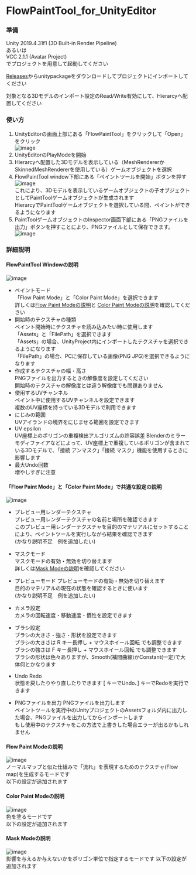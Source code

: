# FlowPaintTool_for_UnityEditor

### 準備
Unity 2019.4.31f1 (3D Built-in Render Pipeline)  
あるいは  
VCC 2.1.1 (Avatar Project)  
でプロジェクトを用意して起動してください

[Releases](https://github.com/huwahuwa2017/FlowPaintTool_for_UnityEditor/releases)からunitypackageをダウンロードしてプロジェクトにインポートしてください

対象となる3Dモデルのインポート設定のRead/Write有効にして、Hierarcyへ配置してください

### 使い方
1. UnityEditorの画面上部にある「FlowPaintTool」をクリックして「Open」をクリック  
![image](/Images/JP/0.png)  
1. UnityEditorのPlayModeを開始  
1. Hierarcyへ配置した3Dモデルを表示している（MeshRendererかSkinnedMeshRendererを使用している）ゲームオブジェクトを選択  
1. FlowPaintTool window下部にある「ペイントツールを開始」ボタンを押す  
![image](/Images/JP/1.png)  
これにより、3Dモデルを表示しているゲームオブジェクトの子オブジェクトとしてPaintToolゲームオブジェクトが生成されます  
HierarcyでPaintToolゲームオブジェクトを選択している間、ペイントができるようになります  
1. PaintToolゲームオブジェクトのInspector画面下部にある「PNGファイルを出力」ボタンを押すことにより、PNGファイルとして保存できます。  
![image](/Images/JP/2.png)  

### 詳細説明
#### FlowPaintTool Windowの説明  
![image](/Images/JP/S0.png)  
* ペイントモード  
「Flow Paint Mode」と「Color Paint Mode」を選択できます  
詳しくは[Flow Paint Modeの説明](https://github.com/huwahuwa2017/FlowPaintTool_for_UnityEditor/tree/main#flow-paint-mode%E3%81%AE%E8%AA%AC%E6%98%8E)と
[Color Paint Modeの説明](https://github.com/huwahuwa2017/FlowPaintTool_for_UnityEditor/tree/main#color-paint-mode%E3%81%AE%E8%AA%AC%E6%98%8E)を確認してください
* 開始時のテクスチャの種類  
ペイント開始時にテクスチャを読み込みたい時に使用します  
「Assets」と「FilePath」を選択できます  
「Assets」の場合、UnityProject内にインポートしたテクスチャを選択できるようになります  
「FilePath」の場合、PCに保存している画像(PNG JPG)を選択できるようになります  
* 作成するテクスチャの幅・高さ  
PNGファイルを出力するときの解像度を設定してください  
開始時のテクスチャの解像度とは違う解像度でも問題ありません  
* 使用するUVチャンネル  
ペイント中に使用するUVチャンネルを設定できます  
複数のUV座標を持っている3Dモデルで利用できます  
* にじみの範囲  
UVアイランドの境界をにじませる範囲を設定できます  
* UV epsilon  
UV座標上のポリゴンの重複検出アルゴリズムの許容誤差
Blenderのミラーモディファイアなどによって、UV座標上で重複しているポリゴンが含まれている3Dモデルで、「接続 アンマスク」「接続 マスク」機能を使用するときに影響します  
* 最大Undo回数  
増やしすぎに注意  
#### 「Flow Paint Mode」と「Color Paint Mode」で共通な設定の説明
![image](/Images/JP/C0.png)  
* プレビュー用レンダーテクスチャ  
プレビュー用レンダーテクスチャの名前と場所を確認できます  
このプレビュー用レンダーテクスチャを目的のマテリアルにセットすることにより、ペイントツールを実行しながら結果を確認できます  
(かなり説明不足　例を追加したい)  
* マスクモード  
マスクモードの有効・無効を切り替えます  
詳しくは[Mask Modeの説明](https://github.com/huwahuwa2017/FlowPaintTool_for_UnityEditor/tree/main#mask-mode%E3%81%AE%E8%AA%AC%E6%98%8E)を確認してください  
* プレビューモード
プレビューモードの有効・無効を切り替えます  
目的のマテリアルの現在の状態を確認するときに使います  
(かなり説明不足　例を追加したい)  
* カメラ設定  
カメラの回転速度・移動速度・慣性を設定できます  
* ブラシ設定  
ブラシの大きさ・強さ・形状を設定できます  
ブラシの大きさは R キー長押し + マウスホイール回転 でも調整できます  
ブラシの強さは F キー長押し + マウスホイール回転 でも調整できます  
ブラシの形状は色々ありますが、Smooth(補間曲線)かConstant(一定)で大体何とかなります
* Undo Redo  
状態を戻したりやり直したりできます
\[ キーでUndo、\] キーでRedoを実行できます

* PNGファイルを出力
PNGファイルを出力します  
ペイントツールを実行中のUnityプロジェクトのAssetsフォルダ内に出力した場合、PNGファイルを出力してからインポートします  
もし使用中のテクスチャをこの方法で上書きした場合エラーが出るかもしれません  
#### Flow Paint Modeの説明  
![image](/Images/JP/FP0.png)  
ノーマルマップと似た仕組みで「流れ」を表現するためのテクスチャ(Flow map)を生成するモードです  
以下の設定が追加されます

#### Color Paint Modeの説明  
![image](/Images/JP/CP0.png)  
色を塗るモードです  
以下の設定が追加されます

#### Mask Modeの説明  
![image](/Images/JP/M0.png)  
影響を与えるか与えないかをポリゴン単位で指定するモードです
以下の設定が追加されます
